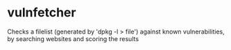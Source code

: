 # vulnfetcher
Checks a filelist (generated by 'dpkg -l > file') against known vulnerabilities, by searching websites and scoring the results
